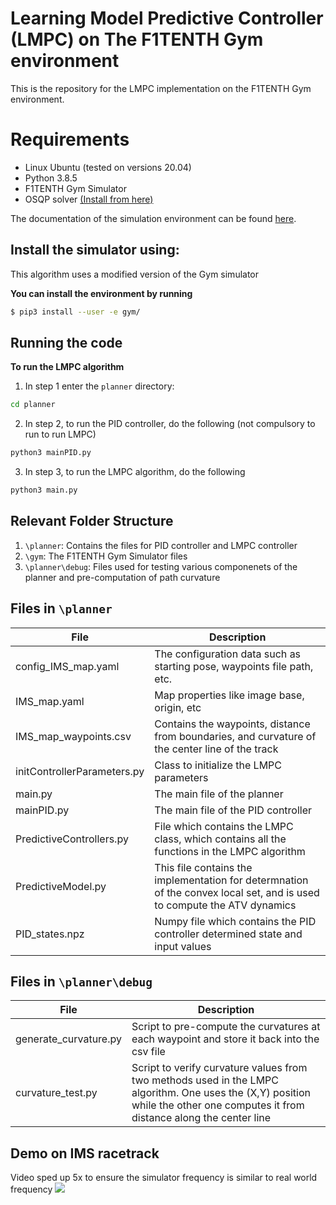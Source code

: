 # Learning Model Predictive Controller (LMPC) on The F1TENTH Gym environment

This is the repository for the LMPC implementation on the F1TENTH Gym environment.

# Requirements
- Linux Ubuntu (tested on versions 20.04)
- Python 3.8.5
- F1TENTH Gym Simulator
- OSQP solver [(Install from here)](https://osqp.org/docs/get_started/python.html)

The documentation of the simulation environment can be found [here](https://f1tenth-gym.readthedocs.io/en/latest/).

## Install the simulator using:
This algorithm uses a modified version of the Gym simulator

**You can install the environment by running**

```bash
$ pip3 install --user -e gym/
```
## Running the code

**To run the LMPC algorithm**
1. In step 1 enter the `planner` directory:
```bash
cd planner
```
2. In step 2, to run the PID controller, do the following (not compulsory to run to run LMPC)
```bash
python3 mainPID.py
```
3. In step 3, to run the LMPC algorithm, do the following
```bash
python3 main.py
```

## Relevant Folder Structure

1. `\planner`: Contains the files for PID controller and LMPC controller
2. `\gym`: The F1TENTH Gym Simulator files
3. `\planner\debug`: Files used for testing various componenets of the planner and pre-computation of path curvature


## Files in `\planner`
| File | Description |
|----|----|
config_IMS_map.yaml   | The configuration data such as starting pose, waypoints file path, etc.
IMS_map.yaml | Map properties like image base, origin, etc
IMS_map_waypoints.csv | Contains the waypoints, distance from boundaries, and curvature of the center line of the track
initControllerParameters.py | Class to initialize the LMPC parameters
main.py | The main file of the planner
mainPID.py | The main file of the PID controller
PredictiveControllers.py | File which contains the LMPC class, which contains all the functions in the LMPC algorithm
PredictiveModel.py | This file contains the implementation for determnation of the convex local set, and is used to compute the ATV dynamics
PID_states.npz | Numpy file which contains the PID controller determined state and input values

## Files in `\planner\debug`
| File | Description |
|----|----|
generate_curvature.py   | Script to pre-compute the curvatures at each waypoint and store it back into the csv file
curvature_test.py | Script to verify curvature values from two methods used in the LMPC algorithm. One uses the (X,Y) position while the other one computes it from distance along the center line

## Demo on IMS racetrack
Video sped up 5x to ensure the simulator frequency is similar to real world frequency 
<a href="http://www.youtube.com/watch?feature=player_embedded&v=S3I64Jzw--Y
" target="_blank"><img src="http://img.youtube.com/vi/S3I64Jzw--Y/0.jpg"></a>
